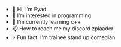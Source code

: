 - 👋 Hi, I’m Eyad
- 👀 I’m interested in programming
- 🌱 I’m currently learning c++
- 📫 How to reach me my discord zpiaader
- ⚡ Fun fact: I'm trainee stand up comedian

